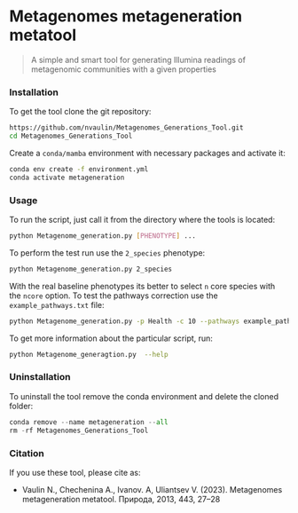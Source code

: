 # Metagenomes metageneration metatool

>  A simple and smart tool for generating Illumina readings of metagenomic communities with a given properties

### Installation

To get the tool clone the git repository:

```bash
https://github.com/nvaulin/Metagenomes_Generations_Tool.git
cd Metagenomes_Generations_Tool
```

Create a `conda/mamba` environment with necessary packages and activate it:

```bash
conda env create -f environment.yml
conda activate metageneration
```

### Usage


To run the script, just call it from the directory where the tools is located:

```bash
python Metagenome_generation.py [PHENOTYPE] ...
```

To perform the test run use the `2_species` phenotype:
```bash
python Metagenome_generation.py 2_species
```

With the real baseline phenotypes its better to select `n` core species with the `ncore` option.
To test the pathways correction use the `example_pathways.txt` file:
```bash
python Metagenome_generation.py -p Health -c 10 --pathways example_pathways.txt
```

To get more information about the particular script, run:

```bash
python Metagenome_generagtion.py  --help
```


### Uninstallation

To uninstall the tool remove the conda environment and delete the cloned folder:
```python
conda remove --name metageneration --all
rm -rf Metagenomes_Generations_Tool
```

### Citation

If you use these tool, please cite as:
- Vaulin N., Chechenina A., Ivanov. A, Uliantsev V. (2023). Metagenomes metageneration metatool. Природа, 2013, 443, 27–28
